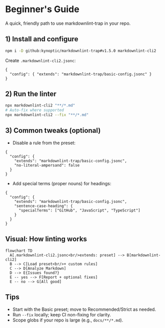 # Beginner's Guide

A quick, friendly path to use markdownlint-trap in your repo.

## 1) Install and configure

```bash
npm i -D github:kynoptic/markdownlint-trap#v1.5.0 markdownlint-cli2
```

Create `.markdownlint-cli2.jsonc`:

```jsonc
{
  "config": { "extends": "markdownlint-trap/basic-config.jsonc" }
}
```

## 2) Run the linter

```bash
npx markdownlint-cli2 "**/*.md"
# Auto-fix where supported
npx markdownlint-cli2 --fix "**/*.md"
```

## 3) Common tweaks (optional)

- Disable a rule from the preset:

```jsonc
{
  "config": {
    "extends": "markdownlint-trap/basic-config.jsonc",
    "no-literal-ampersand": false
  }
}
```

- Add special terms (proper nouns) for headings:

```jsonc
{
  "config": {
    "extends": "markdownlint-trap/basic-config.jsonc",
    "sentence-case-heading": {
      "specialTerms": ["GitHub", "JavaScript", "TypeScript"]
    }
  }
}
```

## Visual: How linting works

```mermaid
flowchart TD
  A[.markdownlint-cli2.jsonc<br/>extends: preset] --> B[markdownlint-cli2]
  B --> C[Load preset<br/>+ custom rules]
  C --> D[Analyze Markdown]
  D --> E{Issues found?}
  E -- yes --> F[Report + optional fixes]
  E -- no --> G[All good]
```

## Tips

- Start with the Basic preset; move to Recommended/Strict as needed.
- Run `--fix` locally; keep CI non-fixing for clarity.
- Scope globs if your repo is large (e.g., `docs/**/*.md`).
